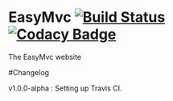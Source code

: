 # EasyMvc [![Build Status](https://travis-ci.org/Puzzlout/WebIde.svg?branch=master)](https://travis-ci.org/Puzzlout/WebIde)[![Codacy Badge](https://api.codacy.com/project/badge/grade/e89bce2de3ed41a887601fad75a7e513)](https://www.codacy.com/app/webdev-jl/WebIde)
The EasyMvc website

#Changelog

v1.0.0-alpha : Setting up Travis CI.
